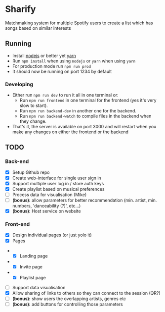 # Sharify
Matchmaking system for multiple Spotify users to create a list which has songs based on similar interests

## Running

* Install [nodejs](https://nodejs.org/en/) or better yet [yarn](https://yarnpkg.com/)
* Run `npm install` when using `nodejs` or `yarn` when using `yarn`
* For production mode run `npm run prod`
* It should now be running on port 1234 by default

### Developing

* Either run `npm run dev` to run it all in one terminal or:
	* Run `npm run frontend` in one terminal for the frontend (yes it's very slow to start).
	* Run `npm run backend-dev` in another one for the backend. 
	* Run `npm run backend-watch` to compile files in the backend when they change.
* That's it, the server is available on port 3000 and will restart when you make any changes on either the frontend or the backend

## TODO

### Back-end
- [x] Setup Github repo
- [x] Create web-interface for single user sign in
- [x] Support multiple user log in / store auth keys
- [x] Create playlist based on musical preferences
- [ ] Process data for visualisation (Mike)
- [ ] **(bonus):** allow parameters for better recommendation (min. artist, min. numbers, 'danceability (?)', etc…) 
- [x] **(bonus):** Host service on website
### Front-end
- [x] Design individual pages (or just yolo it) 
- [x] Pages
- - [x] Landing page
- - [x] Invite page
- - [x] Playlist page
- [ ] Support data visualisation
- [x] Allow sharing of links to others so they can connect to the session (QR?)
- [ ] **(bonus):** show users the overlapping artists, genres etc
- [ ] **(bonus):** add buttons for controlling those parameters
